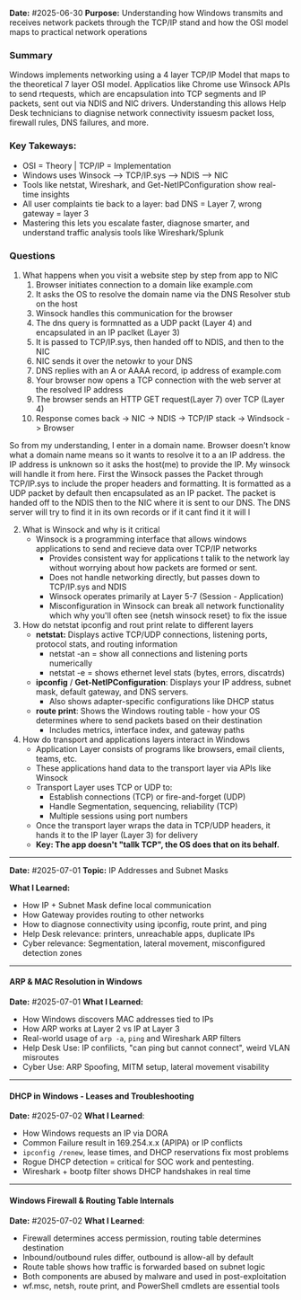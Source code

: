 **Date:** #2025-06-30
**Purpose:** Understanding how Windows transmits and receives network packets through the TCP/IP stand and how the OSI model maps to practical network operations

### Summary
Windows implements networking using a 4 layer TCP/IP Model that maps to the theoretical 7 layer OSI model. Applicatios like Chrome use Winsock APIs to send rtequests, which are encapsulation into TCP segments and IP packets, sent out via NDIS and NIC drivers. Understanding this allows Help Desk technicians to diagnise network connectivity issuesm packet loss, firewall rules, DNS failures, and more.

### Key Takeways:
- OSI = Theory  |  TCP/IP = Implementation
- Windows uses Winsock --> TCP/IP.sys --> NDIS --> NIC
- Tools like netstat, Wireshark, and Get-NetIPConfiguration show real-time insights
- All user complaints tie back to a layer: bad DNS = Layer 7, wrong gateway = layer 3
- Mastering this lets you escalate faster, diagnose smarter, and understand traffic analysis tools like Wireshark/Splunk

### Questions
1. What happens when you visit a website step by step from app to NIC
	1. Browser initiates connection to a domain like example.com
	2. It asks the OS to resolve the domain name via the DNS Resolver stub on the host
	3. Winsock handles this communication for the browser
	4. The dns query is formnatted as a UDP packt (Layer 4) and encapsulated in an IP paclket (Layer 3)
	5. It is passed to TCP/IP.sys, then handed off to NDIS, and then to the NIC
	6. NIC sends it over the netowkr to your DNS
	7. DNS replies with an A or AAAA record, ip address of example.com
	8. Your browser now opens a TCP connection with the web server at the resolved IP address
	9. The browser sends an HTTP GET request(Layer 7) over TCP (Layer 4)
	10. Response comes back -> NIC -> NDIS -> TCP/IP stack -> Windsock -> Browser

So from my understanding, I enter in a domain name. Browser doesn't know what a domain name means so it wants to resolve it to a an IP address. the IP address is unknown so it asks the host(me) to provide the IP. My winsock will handle it from here. First the Winsock passes the Packet through TCP/IP.sys to include the proper headers and formatting. It is formatted as a UDP packet by default then encapsulated as an IP packet. The packet is handed off to the NDIS then to the NIC where it is sent to our DNS. The DNS server will try to find it in its own records or if it cant find it it will l


2. What is Winsock and why is it critical
	- Winsock is a programming interface that allows windows applications to send and recieve data over TCP/IP networks
		- Provides consistent way for applications t talik to the network lay without worrying about how packets are formed or sent.
		- Does not handle networking directly, but passes down to TCP/IP.sys and NDIS
		- Winsock operates primarily at Layer 5-7 (Session - Application)
		- Misconfiguration in Winsock can break all network functionality which why you'll often see {netsh winsock reset} to fix the issue
3. How do netstat ipconfig and rout print relate to different layers
	- **netstat:** Displays active TCP/UDP connections, listening ports, protocol stats, and routing information
		- netstat -an = show all connections and listening ports numerically
		- netstat -e = shows ethernet level stats (bytes, errors, discatrds)
	- **ipconfig** / **Get-NetIPConfiguration**: Displays your IP address, subnet mask, default gateway, and DNS servers.
		- Also shows adapter-specific configurations like DHCP status
	- **route print**: Shows the Windows routing table - how your OS determines where to send packets based on their destination
		- Includes metrics, interface index, and gateway paths
4. How do transport and applications layers interact in Windows
	- Application Layer consists of programs like browsers, email clients, teams, etc.
	- These applications hand data to the transport layer via APIs like Winsock
	- Transport Layer uses TCP or UDP to:
		- Establish connections (TCP) or fire-and-forget (UDP)
		- Handle Segmentation, sequencing, reliability (TCP)
		- Multiple sessions using port numbers
	- Once the transport layer wraps the data in TCP/UDP headers, it hands it to the IP layer (Layer 3) for delivery
	- **Key: The app doesn't "tallk TCP", the OS does that on its behalf.**



---
**Date:** #2025-07-01
**Topic:** IP Addresses and Subnet Masks

**What I Learned:** 
- How IP + Subnet Mask define local communication
- How Gateway provides routing to other networks
- How to diagnose connectivity using ipconfig, route print, and ping
- Help Desk relevance: printers, unreachable apps, duplicate IPs
- Cyber relevance: Segmentation, lateral movement, misconfigured detection zones


---

#### ARP & MAC Resolution in Windows
**Date:** #2025-07-01
**What I Learned:**
- How Windows discovers MAC addresses tied to IPs
- How ARP works at Layer 2 vs IP at Layer 3
- Real-world usage of `arp -a`, `ping` and Wireshark ARP filters
- Help Desk Use: IP confilicts, "can ping but cannot connect", weird VLAN misroutes
- Cyber Use: ARP Spoofing, MITM setup, lateral movement visability


---
#### DHCP in Windows - Leases and Troubleshooting
**Date:** #2025-07-02
**What I Learned**:
- How Windows requests an IP via DORA
- Common Failure result in 169.254.x.x (APIPA) or IP conflicts
- `ipconfig /renew`, lease times, and DHCP reservations fix most problems
- Rogue DHCP detection = critical for SOC work and pentesting.
- Wireshark + bootp filter shows DHCP handshakes in real time

---
#### Windows Firewall & Routing Table Internals
**Date:** #2025-07-02
**What I Learned**:
- Firewall determines access permission, routing table determines destination
- Inbound/outbound rules differ, outbound is allow-all by default
- Route table shows how traffic is forwarded based on subnet logic
- Both components are abused by malware and used in post-exploitation
- wf.msc, netsh, route print, and PowerShell cmdlets are essential tools